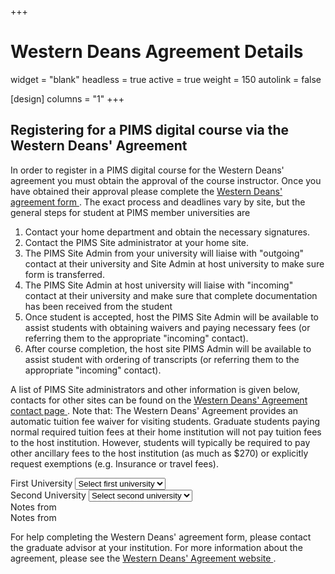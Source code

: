 +++
# Western Deans Agreement Details
widget = "blank"
headless = true
active = true
weight = 150
autolink = false

[design]
  columns = "1"
+++

## Registering for a PIMS digital course via the Western Deans' Agreement

In order to register in a PIMS digital course for the Western Deans' agreement
you must obtain the approval of the course instructor.  Once you have obtained
their approval please complete the <a target="_blank"
href="http://wcdgs.ca/content/dam/ex/wcdgs/Western-Deans-Agreement.pdf">Western
Deans' agreement form <i class="fas fa-file-pdf" aria-hidden="true"></i></a>.
The exact process and deadlines vary by site, but the general steps for student
at PIMS member universities are

1. Contact your home department and obtain the necessary signatures.
1. Contact the PIMS Site administrator at your home site.
1. The PIMS Site Admin from your university will liaise with "outgoing" contact
   at their university and Site Admin at host university to make sure form is
   transferred.
1. The PIMS Site Admin at host university will liaise with "incoming" contact at
   their university and make sure that complete documentation has been received
   from the student
1. Once student is accepted, host the PIMS Site Admin will be available to
   assist students with obtaining waivers and paying necessary fees (or
   referring them to the appropriate "incoming" contact).
1. After course completion, the host site PIMS Admin will be available to assist
   student with ordering of transcripts (or referring them to the appropriate
   "incoming" contact).

A list of PIMS Site administrators and other information is given below,
contacts for other sites can be found on the <a target="_blank"
href="http://wcdgs.ca/contact-us.html">Western Deans' Agreement contact page <i
class="fas fa-external-link-alt"></i></a>. Note that: The Western Deans'
Agreement provides an automatic tuition fee waiver for visiting students.
Graduate students paying normal required tuition fees at their home institution
will not pay tuition fees to the host institution. However, students will
typically be required to pay other ancillary fees to the host institution (as
much as $270) or explicitly request exemptions (e.g. Insurance or travel fees).

<form class="p-3">
  <div class="form-group">
    <div class="row">
      <div class="col-6">
        <label for="firstUniversity">First University</label>
        <select class="form-control" id="firstUniversity">
          <option value="" disabled selected>Select first university</option>
          <option value="ua">UA</option>
          <option value="ubc">UBC</option>
          <option value="uc">UC</option>
          <option value="ul">UL</option>
          <option value="um">UM</option>
          <option value="ur">UR</option>
          <option value="us">US</option>
          <option value="sfu">SFU</option>
          <option value="uv">UV</option>
        </select>
      </div>
      <div class="col-6">
        <label for="secondUniversity">Second University</label>
        <select class="form-control" id="secondUniversity">
          <option value="" disabled selected>Select second university</option>
          <option value="ua">UA</option>
          <option value="ubc">UBC</option>
          <option value="uc">UC</option>
          <option value="ul">UL</option>
          <option value="um">UM</option>
          <option value="ur">UR</option>
          <option value="us">US</option>
          <option value="sfu">SFU</option>
          <option value="uv">UV</option>
        </select>
      </div>
    </div>
  </div>
  <div class="form-group" id="otherFieldGroupDiv">
    <div class="row">
      <div class="col-6">
        <div id="firstUniversityNotes">Notes from <span></span></div>
      </div>
      <div class="col-6">
        <div id="secondUniversityNotes">Notes from <span></span></div>
      </div>
    </div>
  </div>
</form>



For help completing the Western Deans' agreement form, please contact the
graduate advisor at your institution.  For more information about the agreement,
please see the <a target="_blank"
href="http://wcdgs.ca/western-deans-agreement.html">Western Deans' Agreement
website <i class="fas fa-external-link-alt"></i></a>.
